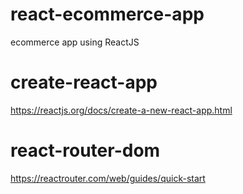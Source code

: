 # react-ecommerce-app
ecommerce app using ReactJS


# create-react-app
https://reactjs.org/docs/create-a-new-react-app.html

# react-router-dom
https://reactrouter.com/web/guides/quick-start